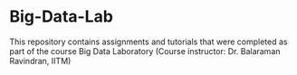 # Big-Data-Lab

This repository contains assignments and tutorials that were completed as part of the course Big Data Laboratory (Course instructor: Dr. Balaraman Ravindran, IITM)
